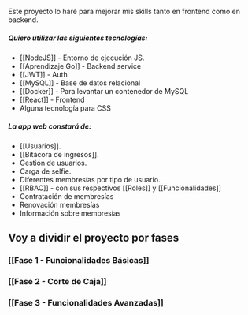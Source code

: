 Este proyecto lo haré para mejorar mis skills tanto en frontend como en backend.

##### Quiero utilizar las siguientes tecnologías:
- [[NodeJS]] - Entorno de ejecución JS.
- [[Aprendizaje Go]] - Backend service
- [[JWT]] - Auth
- [[MySQL]] - Base de datos relacional
- [[Docker]] - Para levantar un contenedor de MySQL
- [[React]] - Frontend
- Alguna tecnología para CSS



##### La app web constará de:
- [[Usuarios]].
- [[Bitácora de ingresos]].
- Gestión de usuarios.
- Carga de selfie.
- Diferentes membresías por tipo de usuario.
- [[RBAC]] - con sus respectivos [[Roles]] y [[Funcionalidades]]
- Contratación de membresías
- Renovación membresías
- Información sobre membresías

## Voy a dividir el proyecto por fases
### [[Fase 1 - Funcionalidades Básicas]]

### [[Fase 2 - Corte de Caja]]

### [[Fase 3 - Funcionalidades Avanzadas]]




